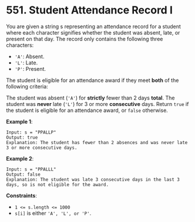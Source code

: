 # 551. Student Attendance Record I

You are given a string s representing an attendance record for a student where each character signifies whether the student was absent, late, or present on that day. The record only contains the following three characters:

- `'A'`: Absent.
- `'L'`: Late.
- `'P'`: Present.

The student is eligible for an attendance award if they meet **both** of the following criteria:

The student was absent (`'A'`) for **strictly** fewer than 2 days **total**.
The student was **never** late (`'L'`) for 3 or more **consecutive** days.
Return `true` if the student is eligible for an attendance award, or `false` otherwise.

**Example 1**:
```
Input: s = "PPALLP"
Output: true
Explanation: The student has fewer than 2 absences and was never late 3 or more consecutive days.
```
**Example 2**:
```
Input: s = "PPALLL"
Output: false
Explanation: The student was late 3 consecutive days in the last 3 days, so is not eligible for the award.
```

**Constraints**:
- `1 <= s.length <= 1000`
- `s[i]` is either `'A', 'L', or 'P'`.

